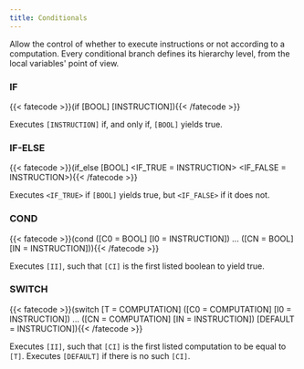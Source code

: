 ```yaml
---
title: Conditionals
---
```

Allow the control of whether to execute instructions or not according to a
computation. Every conditional branch defines its hierarchy level, from the
local variables' point of view.

### IF
{{< fatecode >}}(if [BOOL] [INSTRUCTION]){{< /fatecode >}}

Executes `[INSTRUCTION]` if, and only if, `[BOOL]` yields true.

### IF-ELSE
{{< fatecode >}}(if_else [BOOL] <IF_TRUE = INSTRUCTION> <IF_FALSE = INSTRUCTION>){{< /fatecode >}}

Executes `<IF_TRUE>` if `[BOOL]` yields true, but `<IF_FALSE>` if it does not.

### COND
{{< fatecode >}}(cond ([C0 = BOOL] [I0 = INSTRUCTION]) ... ([CN = BOOL] [IN = INSTRUCTION])){{< /fatecode >}}

Executes `[II]`, such that `[CI]` is the first listed boolean to yield true.

### SWITCH
{{< fatecode >}}(switch [T = COMPUTATION] ([C0 = COMPUTATION] [I0 = INSTRUCTION]) ... ([CN = COMPUTATION] [IN = INSTRUCTION]) [DEFAULT = INSTRUCTION]){{< /fatecode >}}

Executes `[II]`, such that `[CI]` is the first listed computation to be equal
to `[T]`. Executes `[DEFAULT]` if there is no such `[CI]`.
